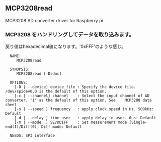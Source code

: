 ## MCP3208read
MCP3208 AD converter driver for Raspberry pi

### MCP3208 をハンドリングしてデータを取り込みます。
  
  戻り値はhexadecimal値になります。'0xFFF'のような感じ。

```  
  NAME:
     MCP3208read
  
  SYNOPSIS:
     MCP3208read [-Dsdmc]
  
  OPTIONS:
	[-D | --device] device_file	: Specify the device file. /dev/spidev0.0 is the default of this option.
	[-c | --channel] channel	: Select the input channel of AD converter. '1' as the default of this option. See    MCP3208 data sheet
	[-s | --speed ] frequency	: apply clock speed in Hz. 500kHz: Default
	[-d | --delay ] time usec	: apply delay in usec. 0us: Default
	[-m | --mode  ] SE/nDIFF	: Set measurement mode [Single-end(1)/Diff(0)] Diff mode: Default
  
  NEEDS: SPI interface 
```
